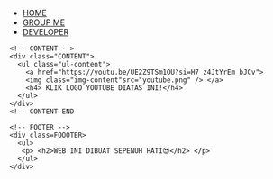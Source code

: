 <html>
  <head>
    <title>Wb yt flim village boy tv</title>
    <link rel="stylesheet" href="Style.css" />
  </head>
  <body>
    <!-- NAVIGATION-BAR -->
    <div class=NAVBAR>
      <ul class="ul-Navbar">
        <li class="li-Navbar"> <a class="a-content"href=#>HOME</a> </li> 
        <li class="li-Navbar"> <a class="a-content"href="group.html">GROUP ME</a></li> 
        <li class="li-Navbar"> <a class="a-content"
        href="developer.html"> DEVELOPER</a></li>
      </ul>
    </div>
    <!-- NAVIGATION-BAR END -->
    
    <!-- CONTENT -->
    <div class="CONTENT">
      <ul class="ul-content"> 
        <a href="https://youtu.be/UE2Z9TSm1OU?si=H7_z4JtYrEm_bJCv">
        <img class="img-content"src="youtube.png" /> </a>
        <h4> KLIK LOGO YOUTUBE DIATAS INI!</h4>
      </ul>
    </div>
    <!-- CONTENT END
    
    <!-- FOOTER -->
    <div class=FOOOTER>
      <ul>
       <p> <h2>WEB INI DIBUAT SEPENUH HATI😍</h2> </p>
      </ul>
    </div>
  </body>
</html>
